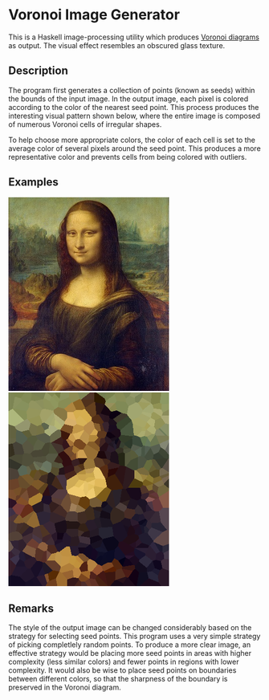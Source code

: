 # Voronoi Image Generator
This is a Haskell image-processing utility which produces [Voronoi diagrams](https://en.wikipedia.org/wiki/Voronoi_diagram) as output. The visual effect resembles an obscured glass texture.

## Description
The program first generates a collection of points (known as seeds) within the bounds of the input image. In the output image, each pixel is colored according to the color of the nearest seed point. This process produces the interesting visual pattern shown below, where the entire image is composed of numerous Voronoi cells of irregular shapes.

To help choose more appropriate colors, the color of each cell is set to the average color of several pixels around the seed point. This produces a more representative color and prevents cells from being colored with outliers.

## Examples
![](static/mona.png) ![](static/mona-out.png)

## Remarks
The style of the output image can be changed considerably based on the strategy for selecting seed points. This program uses a very simple strategy of picking completlely random points. To produce a more clear image, an effective strategy would be placing more seed points in areas with higher complexity (less similar colors) and fewer points in regions with lower complexity. It would also be wise to place seed points on boundaries between different colors, so that the sharpness of the boundary is preserved in the Voronoi diagram.

